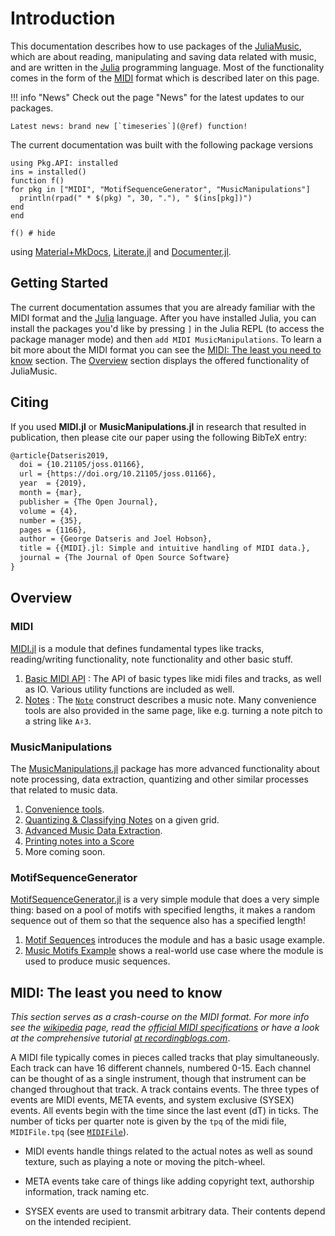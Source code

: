 # Introduction
This documentation describes how to use packages of the [JuliaMusic](https://github.com/JuliaMusic), which are about reading, manipulating and saving data related with music, and are written in the [Julia](https://julialang.org/) programming language.
Most of the functionality comes in the form of the [MIDI](https://en.wikipedia.org/wiki/MIDI) format which is described later on this page.

!!! info "News"
    Check out the page "News" for the latest updates to our packages.

    Latest news: brand new [`timeseries`](@ref) function!


The current documentation was built with the following package versions
```@setup versions
using Pkg.API: installed
ins = installed()
function f()
for pkg in ["MIDI", "MotifSequenceGenerator", "MusicManipulations"]
  println(rpad(" * $(pkg) ", 30, "."), " $(ins[pkg])")
end
end
```
```@example versions
f() # hide
```
using [Material+MkDocs](https://squidfunk.github.io/mkdocs-material/),  [Literate.jl](https://github.com/fredrikekre/Literate.jl) and [Documenter.jl](https://github.com/JuliaDocs/Documenter.jl/).

## Getting Started
The current documentation assumes that you are already familiar with the MIDI format and the [Julia](https://julialang.org/) language. After you have installed Julia, you can install the packages you'd like by pressing `]` in the Julia REPL (to access the package manager mode) and then `add MIDI MusicManipulations`. To learn a bit more about the MIDI format you can see the [MIDI: The least you need to know](@ref) section. The [Overview](@ref) section displays the offered functionality of JuliaMusic.

## Citing

If you used **MIDI.jl** or **MusicManipulations.jl** in research that resulted in publication, then please cite our paper using the following BibTeX entry:
```latex
@article{Datseris2019,
  doi = {10.21105/joss.01166},
  url = {https://doi.org/10.21105/joss.01166},
  year  = {2019},
  month = {mar},
  publisher = {The Open Journal},
  volume = {4},
  number = {35},
  pages = {1166},
  author = {George Datseris and Joel Hobson},
  title = {{MIDI}.jl: Simple and intuitive handling of MIDI data.},
  journal = {The Journal of Open Source Software}
}
```


## Overview

### MIDI

[MIDI.jl](https://github.com/JuliaMusic/MIDI.jl) is a module that defines
fundamental types like tracks, reading/writing functionality, note functionality and other
basic stuff.

1. [Basic MIDI API](midi/io) : The API of basic types like midi files and tracks, as well as IO. Various utility functions are included as well.
2. [Notes](midi/notes) : The [`Note`](@ref) construct describes a music note. Many convenience tools are also provided in the same page, like e.g. turning a note pitch to a string like `A♯3`.

### MusicManipulations

The [MusicManipulations.jl](https://github.com/JuliaMusic/MusicManipulations.jl) package has more advanced functionality about note processing, data extraction, quantizing and other similar processes that related to music data.

1. [Convenience tools](midi/notes/#convenience-tools).
1. [Quantizing & Classifying Notes](mm/quantizing) on a given grid.
2. [Advanced Music Data Extraction](mm/extraction).
3. [Printing notes into a Score](printplot/musescore)
3. More coming soon.

### MotifSequenceGenerator

[MotifSequenceGenerator.jl](https://github.com/JuliaMusic/MotifSequenceGenerator.jl) is a very simple module that does a very simple thing: based on a pool of motifs with specified lengths, it makes a random sequence out of them so that the sequence also has a specified length!

1. [Motif Sequences](motif/basic.md) introduces the module and has a basic usage example.
2. [Music Motifs Example](motif/musicexample.md) shows a real-world use case where the module is used to produce music sequences.


## MIDI: The least you need to know
*This section serves as a crash-course on the MIDI format. For more info
see the [wikipedia](https://en.wikipedia.org/wiki/MIDI) page,
read the [official MIDI specifications](https://www.midi.org/specifications) or
have a look at the comprehensive tutorial [at recordingblogs.com](http://www.recordingblogs.com/wiki/musical-instrument-digital-interface-midi)*.

A MIDI file typically comes in pieces called tracks that play simultaneously. Each track can have 16 different channels, numbered 0-15. Each channel can be thought of as a single instrument, though that instrument can be changed throughout that track. A track contains events. The three types of events are MIDI events, META events, and system exclusive (SYSEX) events.
All events begin with the time since the last event (dT) in ticks. The number of ticks per quarter note is given by the `tpq` of the midi file, `MIDIFile.tpq` (see [`MIDIFile`](@ref)).

* MIDI events handle things related to the actual notes as well as sound texture, such as playing a note or moving the pitch-wheel.

* META events take care of things like adding copyright text, authorship information,
  track naming etc.

* SYSEX events are used to transmit arbitrary data. Their contents depend on the intended recipient.
